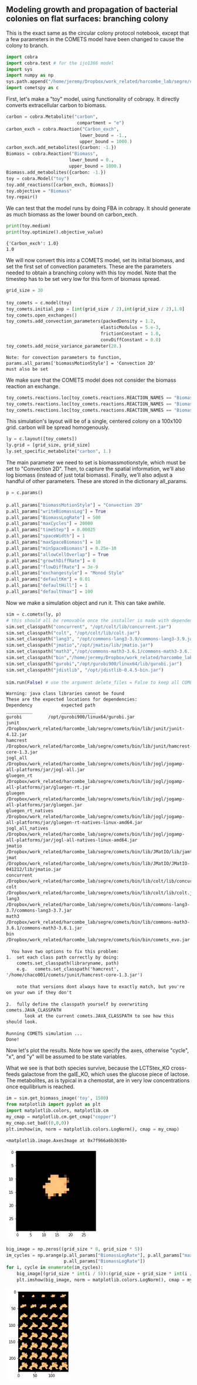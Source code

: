 ## Modeling growth and propagation of bacterial colonies on flat surfaces: branching colony

This is the exact same as the circular colony protocol notebook, except that a few parameters in the COMETS model have been changed to cause the colony to branch.


```python
import cobra
import cobra.test # for the ijo1366 model
import sys
import numpy as np
sys.path.append("/home/jeremy/Dropbox/work_related/harcombe_lab/segre/cometspy")
import cometspy as c
```

First, let's make a "toy" model, using functionality of cobrapy. It directly converts extracellular carbon to biomass. 


```python
carbon = cobra.Metabolite("carbon",
                           compartment = "e")
carbon_exch = cobra.Reaction("Carbon_exch",
                            lower_bound = -1.,
                            upper_bound = 1000.)
carbon_exch.add_metabolites({carbon: -1.})
Biomass = cobra.Reaction("Biomass",
                        lower_bound = 0.,
                        upper_bound = 1000.)
Biomass.add_metabolites({carbon: -1.})
toy = cobra.Model("toy")
toy.add_reactions([carbon_exch, Biomass])
toy.objective = "Biomass"
toy.repair()
```

We can test that the model runs by doing FBA in cobrapy. It should generate as much biomass as the lower bound on carbon_exch.


```python
print(toy.medium)
print(toy.optimize().objective_value)
```

    {'Carbon_exch': 1.0}
    1.0


We will now convert this into a COMETS model, set its initial biomass, and set the first set of convection parameters. These are the parameters needed to obtain a branching colony with this toy model. Note that the timestep has to be set very low for this form of biomass spread.


```python
grid_size = 30

toy_comets = c.model(toy)
toy_comets.initial_pop = [int(grid_size / 2),int(grid_size / 2),1.0]
toy_comets.open_exchanges()
toy_comets.add_convection_parameters(packedDensity = 1.2,
                                    elasticModulus = 5.e-3,
                                    frictionConstant = 1.0,
                                    convDiffConstant = 0.0)
toy_comets.add_noise_variance_parameter(20.)
```

    Note: for convection parameters to function,
    params.all_params['biomassMotionStyle'] = 'Convection 2D'
    must also be set


We make sure that the COMETS model does not consider the biomass reaction an exchange.


```python
toy_comets.reactions.loc[toy_comets.reactions.REACTION_NAMES == "Biomass","EXCH"] = False
toy_comets.reactions.loc[toy_comets.reactions.REACTION_NAMES == "Biomass","EXCH_IND"] = 0
toy_comets.reactions.loc[toy_comets.reactions.REACTION_NAMES == "Biomass", "LB"] = 0
```

This simulation's layout will be of a single, centered colony on a 100x100 grid. carbon will be spread homogenously.


```python
ly = c.layout([toy_comets])
ly.grid = [grid_size, grid_size]
ly.set_specific_metabolite("carbon", 1.)
```

The main parameter we need to set is biomassmotionstyle, which must be set to "Convection 2D".  Then, to capture the spatial information, we'll also log biomass (instead of just total biomass). Finally, we'll also adjust a handful of other parameters. These are stored in the dictionary all_params.


```python
p = c.params()

p.all_params["biomassMotionStyle"] = "Convection 2D"
p.all_params["writeBiomassLog"] = True
p.all_params["BiomassLogRate"] = 500
p.all_params["maxCycles"] = 20000
p.all_params["timeStep"] = 0.00025
p.all_params["spaceWidth"] = 1
p.all_params["maxSpaceBiomass"] = 10
p.all_params["minSpaceBiomass"] = 0.25e-10
p.all_params["allowCellOverlap"] = True
p.all_params["growthDiffRate"] = 0
p.all_params["flowDiffRate"] = 3e-9
p.all_params["exchangestyle"] = "Monod Style"
p.all_params["defaultKm"] = 0.01
p.all_params["defaultHill"] = 1
p.all_params["defaultVmax"] = 100

```

Now we make a simulation object and run it.  This can take awhile.


```python
sim = c.comets(ly, p)
# this should all be removable once the installer is made with dependencies in a predictable location
sim.set_classpath("concurrent", "/opt/colt/lib/concurrent.jar")
sim.set_classpath("colt", "/opt/colt/lib/colt.jar")
sim.set_classpath("lang3", "/opt/commons-lang3-3.9/commons-lang3-3.9.jar")
sim.set_classpath("jmatio","/opt/jmatio/lib/jmatio.jar")
sim.set_classpath("math3","/opt/commons-math3-3.6.1/commons-math3-3.6.1.jar")
sim.set_classpath("bin","/home/jeremy/Dropbox/work_related/harcombe_lab/segre/jars/comets_2.10.0.jar")
sim.set_classpath("gurobi","/opt/gurobi900/linux64/lib/gurobi.jar")
sim.set_classpath("jdistlib", "/opt/jdistlib-0.4.5-bin.jar")

sim.run(False) # use the argument delete_files = False to keep all COMETS-generated files

```

    Warning: java class libraries cannot be found
    These are the expected locations for dependencies:
    Dependency 			 expected path
    __________ 			 _____________
    gurobi			/opt/gurobi900/linux64/gurobi.jar
    junit			/Dropbox/work_related/harcombe_lab/segre/comets/bin/lib/junit/junit-4.12.jar
    hamcrest			/Dropbox/work_related/harcombe_lab/segre/comets/bin/lib/junit/hamcrest-core-1.3.jar
    jogl_all			/Dropbox/work_related/harcombe_lab/segre/comets/bin/lib/jogl/jogamp-all-platforms/jar/jogl-all.jar
    gluegen_rt			/Dropbox/work_related/harcombe_lab/segre/comets/bin/lib/jogl/jogamp-all-platforms/jar/gluegen-rt.jar
    gluegen			/Dropbox/work_related/harcombe_lab/segre/comets/bin/lib/jogl/jogamp-all-platforms/jar/gluegen.jar
    gluegen_rt_natives			/Dropbox/work_related/harcombe_lab/segre/comets/bin/lib/jogl/jogamp-all-platforms/jar/gluegen-rt-natives-linux-amd64.jar
    jogl_all_natives			/Dropbox/work_related/harcombe_lab/segre/comets/bin/lib/jogl/jogamp-all-platforms/jar/jogl-all-natives-linux-amd64.jar
    jmatio			/Dropbox/work_related/harcombe_lab/segre/comets/bin/lib/JMatIO/lib/jamtio.jar
    jmat			/Dropbox/work_related/harcombe_lab/segre/comets/bin/lib/JMatIO/JMatIO-041212/lib/jmatio.jar
    concurrent			/Dropbox/work_related/harcombe_lab/segre/comets/bin/lib/colt/lib/concurrent.jar
    colt			/Dropbox/work_related/harcombe_lab/segre/comets/bin/lib/colt/lib/colt.jar
    lang3			/Dropbox/work_related/harcombe_lab/segre/comets/bin/lib/commons-lang3-3.7/commons-lang3-3.7.jar
    math3			/Dropbox/work_related/harcombe_lab/segre/comets/bin/lib/commons-math3-3.6.1/commons-math3-3.6.1.jar
    bin			/Dropbox/work_related/harcombe_lab/segre/comets/bin/bin/comets_evo.jar
    
      You have two options to fix this problem:
    1.  set each class path correctly by doing:
        comets.set_classpath(libraryname, path)
        e.g.   comets.set_classpath('hamcrest', '/home/chaco001/comets/junit/hamcrest-core-1.3.jar')
    
        note that versions dont always have to exactly match, but you're on your own if they don't
    
    2.  fully define the classpath yourself by overwriting comets.JAVA_CLASSPATH
           look at the current comets.JAVA_CLASSPATH to see how this should look.
    
    Running COMETS simulation ...
    Done!


Now let's plot the results. Note how we specify the axes, otherwise "cycle", "x", and "y" will be assumed to be state variables. 

What we see is that both species survive, because the LCTStex_KO cross-feeds galactose from the galE_KO, which uses the glucose piece of lactose. The metabolites, as is typical in a chemostat, are in very low concentrations once equilibrium is reached.


```python
im = sim.get_biomass_image('toy', 1500)
from matplotlib import pyplot as plt
import matplotlib.colors, matplotlib.cm
my_cmap = matplotlib.cm.get_cmap("copper")
my_cmap.set_bad((0,0,0))
plt.imshow(im, norm = matplotlib.colors.LogNorm(), cmap = my_cmap)

```




    <matplotlib.image.AxesImage at 0x7f966a6b3630>




![png](../img/branching_colony_1.png)



```python
big_image = np.zeros((grid_size * 8, grid_size * 5))
im_cycles = np.arange(p.all_params["BiomassLogRate"], p.all_params["maxCycles"] + p.all_params["BiomassLogRate"],
                      p.all_params["BiomassLogRate"])
for i, cycle in enumerate(im_cycles):
    big_image[(grid_size * int(i / 5)):(grid_size + grid_size * int(i / 5)),(grid_size * (i % 5)):(grid_size + grid_size * (i % 5))] = sim.get_biomass_image("toy", cycle)
    plt.imshow(big_image, norm = matplotlib.colors.LogNorm(), cmap = my_cmap)
```


![png](../img/branching_colony_2.png)



```python

```
